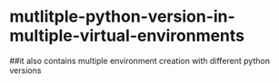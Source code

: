 # mutlitple-python-version-in-multiple-virtual-environments

##it also contains multiple environment creation with different python versions
